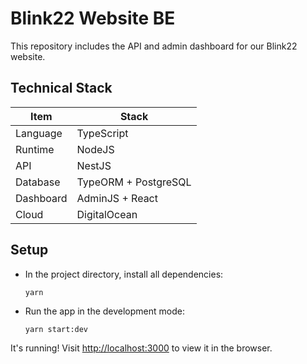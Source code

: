 # Blink22 Website BE

This repository includes the API and admin dashboard for our Blink22 website.

## Technical Stack

| Item          | Stack                |
| ------------- | -------------------- |
| Language      | TypeScript           |
| Runtime       | NodeJS               |
| API           | NestJS               |
| Database      | TypeORM + PostgreSQL |
| Dashboard     | AdminJS + React      |
| Cloud         | DigitalOcean         |

## Setup

- In the project directory, install all dependencies:

      yarn

- Run the app in the development mode:

      yarn start:dev

It's running! Visit [http://localhost:3000](http://localhost:3000) to view it in the browser.
